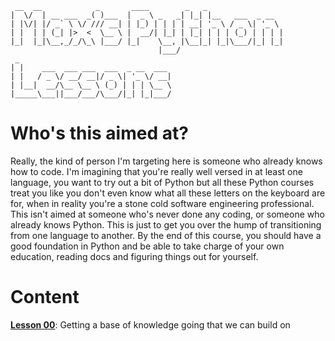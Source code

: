 ```
 __  __            _       ____        _   _                 
|  \/  | __ ___  _( )___  |  _ \ _   _| |_| |__   ___  _ __  
| |\/| |/ _` \ \/ /// __| | |_) | | | | __| '_ \ / _ \| '_ \ 
| |  | | (_| |>  <  \__ \ |  __/| |_| | |_| | | | (_) | | | |
|_|  |_|\__,_/_/\_\ |___/ |_|    \__, |\__|_| |_|\___/|_| |_|
                                 |___/                       
 _                                  
| |    ___  ___ ___  ___  _ __  ___ 
| |   / _ \/ __/ __|/ _ \| '_ \/ __|
| |__|  __/\__ \__ \ (_) | | | \__ \
|_____\___||___/___/\___/|_| |_|___/
```

# Who's this aimed at?
Really, the kind of person I'm targeting here is someone who already knows how to code. I'm imagining that you're really well versed in at least one language, you want to try out a bit of Python but all these Python courses treat you like you don't even know what all these letters on the keyboard are for, when in reality you're a stone cold software engineering professional.  
This isn't aimed at someone who's never done any coding, or someone who already knows Python. This is just to get you over the hump of transitioning from one language to another. By the end of this course, you should have a good foundation in Python and be able to take charge of your own education, reading docs and figuring things out for yourself.


# Content
[**Lesson 00**](./Lesson_00/00_lesson_intro.md): Getting a base of knowledge going that we can build on